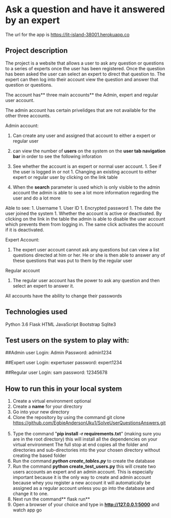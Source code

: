 

# Ask a question and have it  answered by an expert
The url for the app is https://lit-island-38001.herokuapp.co

## Project description
The project is a website that allows a user to ask any question or questions to a series of experts once the user has been registered. Once the question has been asked the user can select an expert to direct that question to. The expert can then log into their account view the question and answer that question or questions.

The account has** three main accounts** the Admin, expert and regular user account. 

The admin account has certain privelidges that are not available for the other three accounts.

Admin account:
1. Can create any user and assigned that account to either a expert or regular user
1.  can view the number of **users** on the system on the **user tab navigation bar** in order to see the following inforation

  1.  See whether the account is an expert or normal user account. 
	1. See if the user is logged in or not
	1. Changing an existing account to either expert or regular user by clicking on the link table
1.  When the **search** parameter is used which is only visible to the admin account the admin is able to see a lot more information regarding the user and do a lot more 

Able to see:
	1. Username
	1. User ID
	1. Encrypted password
	1. The date the user joined the system
	1. Whether the account is active or deactivated. By clicking on the link in the table the admin is able to disable the user account which prevents them from logging in. The same click activates the account if it is deactivated.

Expert Account:
1. The expert user account cannot ask any questions but can view a list questions directed at him or her. He or she is then able to answer any of these questions that was put to them by the regular user

Regular account
1. The regular user account has the power to ask any question and then select an expert to answer it.

All accounts have the ability to change their passwords

## Technologies used
Python 3.6
Flask
HTML
JavaScript
Bootstrap
Sqlite3

## Test users on the system to play with:
##Admin user
Login: Admin
Password: admin1234

##Expert user
Login: expertuser
password: expert1234

##Regular user
Login: sam
password: 12345678


## How to run this in your local system
1. Create a virtual environment optional
1. Create a **name** for your directory
1. Go into your new directory
1. Clone the repository by using the command git clone https://github.com/EgbieAndersonUku1/SolveUserQuestionsAnswers.git .
1. Type the command "**pip install -r requirements.txt**" (making sure you are in the root directory) this will install all the dependencies on your virtual environment
The full stop at end copies all the folder and directories and sub-directories into the your chosen directory without creating the based folder
1. Run the command ***python create_tables.py*** to create the database
1. Run the command **python create_test_users.py** this will create two users accounts an expert and an admin account. This is especially important because it is the only way to create and admin account because whey you register a new account it will automatically be assigned as a regular account unless you go into the database and change it to one.
1. Next run the command** flask run**
1. Open a browser of your choice and type in **http://127.0.0.1:5000** and watch app go




